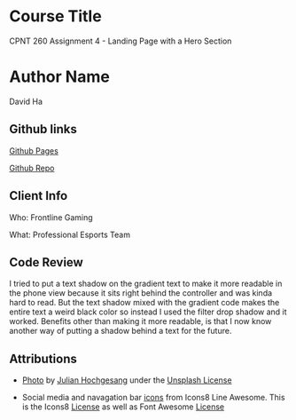# Course Title
CPNT 260 Assignment 4 - Landing Page with a Hero Section

# Author Name
David Ha

## Github links
[Github Pages](https://boostha.github.io/cpnt260-a4/)

[Github Repo](https://github.com/boostha/cpnt260-a4.git)

## Client Info
Who: Frontline Gaming

What: Professional Esports Team

## Code Review
I tried to put a text shadow on the gradient text to make it more readable in the phone view because it sits right behind the controller and was kinda hard to read. But the text shadow mixed with the gradient code makes the entire text a weird black color so instead I used the filter drop shadow and it worked. Benefits other than making it more readable, is that I now know another way of putting a shadow behind a text for the future.

## Attributions

- [Photo](https://unsplash.com/photos/jtPSdmlEOjk) by [Julian Hochgesang](https://unsplash.com/@julianhochgesang) under the [Unsplash License](https://unsplash.com/license)

- Social media and navagation bar [icons](https://icons8.com/line-awesome) from Icons8 Line Awesome. This is the Icons8 [License](https://icons8.com/license) as well as Font Awesome [License](https://fontawesome.com/license)